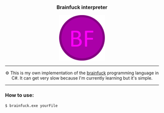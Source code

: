 <h3 align="center">Brainfuck interpreter</h3>

<p align="center">
  <img src="./brainfuck.png" width="150px"></img>
</p>

---

<p align="center">⚙️ This is my own implementation of the <a href="https://en.wikipedia.org/wiki/Brainfuck">brainfuck</a> programming language in C#. It can get very slow because I'm currently learning but it's simple.</p>

---

### How to use:

~~~shell
$ brainfuck.exe yourFile
~~~
